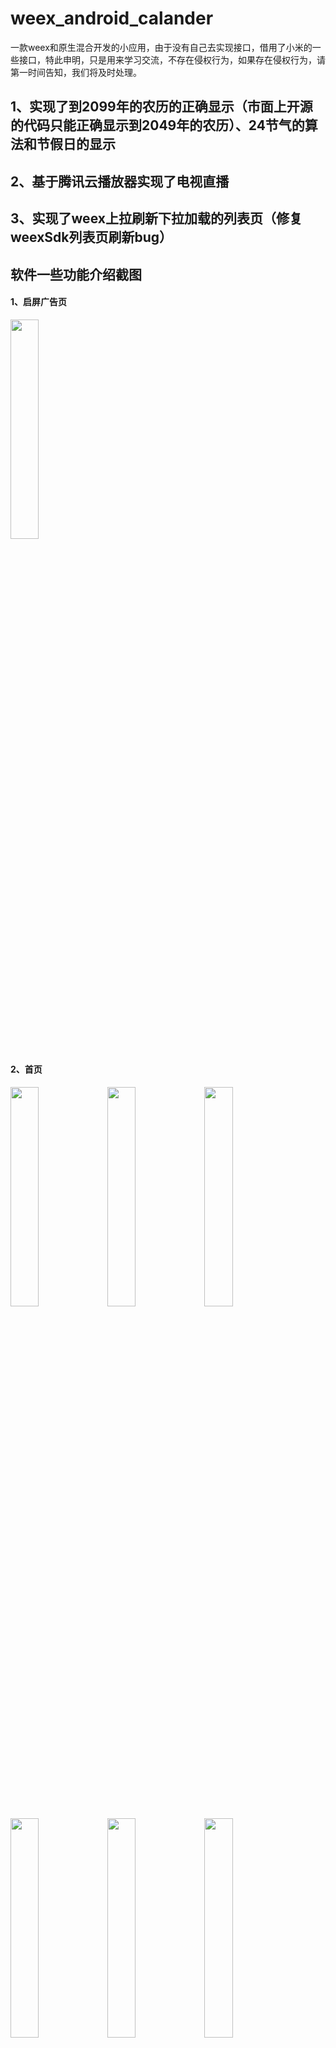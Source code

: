 # weex_android_calander
一款weex和原生混合开发的小应用，由于没有自己去实现接口，借用了小米的一些接口，特此申明，只是用来学习交流，不存在侵权行为，如果存在侵权行为，请第一时间告知，我们将及时处理。
## 1、实现了到2099年的农历的正确显示（市面上开源的代码只能正确显示到2049年的农历）、24节气的算法和节假日的显示
## 2、基于腾讯云播放器实现了电视直播
## 3、实现了weex上拉刷新下拉加载的列表页（修复weexSdk列表页刷新bug）
## 软件一些功能介绍截图

#### 1、启屏广告页
<img src="http://imengu.cn/Ahuangshang/img/github/launcher.jpg" width = 30% height = 30% />


#### 2、首页
<div>
   <img src="http://imengu.cn/Ahuangshang/img/github/mainOne.jpg" width = 30% height = 30% />
   <img src="http://imengu.cn/Ahuangshang/img/github/mainTwo.jpg" width = 30% height = 30% />
   <img src="http://imengu.cn/Ahuangshang/img/github/mainThree.jpg" width = 30% height = 30% />
</div>

<div>
   <img src="http://imengu.cn/Ahuangshang/img/github/mainFour.jpg" width = 30% height = 30% />
   <img src="http://imengu.cn/Ahuangshang/img/github/ssq.png" width = 30% height = 30% />
   <img src="http://imengu.cn/Ahuangshang/img/github/dlt.png" width = 30% height = 30% />
</div>



#### 3、天气
<img src="http://imengu.cn/Ahuangshang/img/github/weather.jpg" width = 30% height = 30% />

#### 4、新闻资讯
<div>
   <img src="http://imengu.cn/Ahuangshang/img/github/newsFresh.jpg" width = 30% height = 30% />
   <img src="http://imengu.cn/Ahuangshang/img/github/newsLoadmore.jpg" width = 30% height = 30% />
</div>
   
#### 5、更多
 <img src="http://imengu.cn/Ahuangshang/img/github/More.jpg" width = 30% height = 30% />


#### 6、自定义分享弹窗
<img src="http://imengu.cn/Ahuangshang/img/github/share.png" width = 30% height = 30% />

#### 7、强大的图片搜素功能
<div>
   <img src="http://imengu.cn/Ahuangshang/img/github/picone.png" width = 30% height = 30% />
   <img src="http://imengu.cn/Ahuangshang/img/github/pic2.png" width = 30% height = 30% />
   <img src="http://imengu.cn/Ahuangshang/img/github/pic3.png" width = 30% height = 30% />
</div>
   
#### 8、电视直播
<div>
   <img src="http://imengu.cn/Ahuangshang/img/github/liveThree.png" width = 30% height = 30% />
   <img src="http://imengu.cn/Ahuangshang/img/github/liveOne.png" width = 30% height = 30% />
   <img src="http://imengu.cn/Ahuangshang/img/github/liveTwo.png" width = 30% height = 30% />
</div>
   
### 如果喜欢的话请start一下，谢谢！


